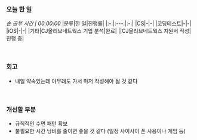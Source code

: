 ### 오늘 한 일
_순 공부 시간 | 00:00:00_
|분류|한 일|진행률|
|:-:|:---:|:-:|
|CS|-|-|
|코딩테스트|-|-|
|iOS|-|-|
|기타|CJ올리브네트웍스 기업 분석|완료|
||CJ올리브네트웍스 지원서 작성|진행 중|

<br>

### 회고
- 내일 약속있는데 아무래도 가서 마저 작성해야 될 것 같다

<br>

### 개선할 부분
- 규칙적인 수면 패턴 확보
- 불필요한 시간 낭비를 줄이면 좋을 것 같다 (일정 사이사이 폰 사용이나 게임 등)
